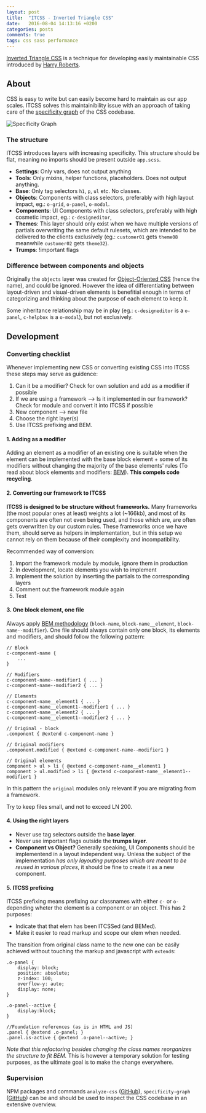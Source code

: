 ```yaml
---
layout: post
title:  "ITCSS - Inverted Triangle CSS"
date:   2016-08-04 14:13:16 +0200
categories: posts
comments: true
tags: css sass performance
---
```

[Inverted Triangle CSS](https://speakerdeck.com/dafed/managing-css-projects-with-itcss) is a technique for developing easily maintainable CSS introduced by [Harry Roberts](http://csswizardry.com/).

## About ##
CSS is easy to write but can easily become hard to maintain as our app scales. ITCSS solves this maintainibility issue with an approach of taking care of the [specificity graph](http://csswizardry.com/2014/10/the-specificity-graph/) of the CSS codebase.

![Specificity Graph](http://cdn-images-1.medium.com/max/1200/0*xGvZmx1u2K8D_ajm.png "specificity-graph")

### The structure
ITCSS introduces layers with increasing specificity. This structure should be flat, meaning no imports should be present outside `app.scss`.

 - **Settings**: Only vars, does not output anything
 - **Tools**: Only mixins, helper functions, placeholders. Does not output anything.
 - **Base**: Only tag selectors `h1`, `p`, `ul` etc. No classes.
 - **Objects**: Components with class selectors, preferably with high layout impact, eg.: `o-grid`, `o-panel`, `o-modal`.
 - **Components**: UI Components with class selectors, preferably with high cosmetic impact, eg.: `c-designeditor`, 
 - **Themes**: This layer should only exist when we have multiple versions of partials overwriting the same default rulesets, which are intended to be delivered to the clients exclusively (eg.: `customer01` gets `theme08` meanwhile `customer02` gets `theme32`).
 - **Trumps**: !important flags

### Difference between components and objects
Originally the `objects` layer was created for [Object-Oriented CSS](http://oocss.org/) (hence the name), and could be ignored. However the idea of differentiating between layout-driven and visual-driven elements is benefitial enough in terms of categorizing and thinking about the purpose of each element to keep it.

Some inheritance relationship may be in play (eg.: `c-designeditor` is a `o-panel`, `c-helpbox` is a `o-modal`), but not exclusively.

## Development ##

### Converting checklist
Whenever implementing new CSS or converting existing CSS into ITCSS these steps may serve as guidence:

 1. Can it be a modifier? Check for own solution and add as a modifier if possible
 2. If we are using a framework --> Is it implemented in our framework? Check for module and convert it into ITCSS if possible
 3. New component --> new file
 4. Choose the right layer(s)
 5. Use ITCSS prefixing and BEM.

#### 1. Adding as a modifier
Adding an element as a modifier of an existing one is suitable when the element can be implemented with the base block element + some of its modifiers without changing the majority of the base elements' rules (To read about block elements and modifiers: [BEM](https://en.bem.info/)).
**This compels code recycling**. 

#### 2. Converting our framework to ITCSS
**ITCSS is designed to be structure without frameworks.** Many frameworks (the most popular ones at least) weights a lot (~166kb), and most of its components are often not even being used, and those which are, are often gets overwritten by our custom rules. These frameworks once we have them, should serve as helpers in implementation, but in this setup we cannot rely on them because of their complexity and incompatibility.

Recommended way of conversion:

 1. Import the framework module by module, ignore them in production
 2. In development, locate elements you wish to implement
 3. Implement the solution by inserting the partials to the corresponding layers
 4. Comment out the framework module again
 5. Test

#### 3. One block element, one file
Always apply [BEM methodology](https://en.bem.info/) (`block-name`, `block-name__element`, `block-name--modifier`). One file should always contain only one block, its elements and modifiers, and should follow the following pattern:

```
// Block
c-component-name {
	...
}

// Modifiers
c-component-name--modifier1 { ... }
c-component-name--modifier2 { ... }

// Elements
c-component-name__element1 { ... }
c-component-name__element1--modifier1 { ... }
c-component-name__element2 { ... }
c-component-name__element1--modifier2 { ... }

// Original - block
.component { @extend c-component-name }

// Original modifiers
.component.modified { @extend c-component-name--modifier1 }

// Original elements
component > ul > li { @extend c-component-name__element1 }
component > ul.modified > li { @extend c-component-name__element1--modifier1 }

```

In this pattern the `original` modules only relevant if you are migrating from a framework.

Try to keep files small, and not to exceed LN 200.

#### 4. Using the right layers
 - Never use tag selectors outside the **base layer**. 
 - Never use important flags outside the **trumps layer**.
 - **Component vs Object?** Generally speaking, UI Components should be implementend in a layout independent way. Unless the subject of the implementation *has only layouting purposes which are meant to be reused in various places*, it should be fine to create it as a new component. 
 

#### 5. ITCSS prefixing
ITCSS prefixing means prefixing our classnames with either `c-` or `o-` depending wheter the element is a component or an object. This has 2 purposes:

 - Indicate that that elem has been ITCSSed (and BEMed).
 - Make it easier to read markup and scope our elem when needed.

The transition from original class name to the new one can be easily achieved without touching the markup and javascript with `extend`s:

```
.o-panel {
    display: block;
    position: absolute;
    z-index: 100;
    overflow-y: auto;
    display: none;
}

.o-panel--active {
	display:block;
}

//Foundation references (as is in HTML and JS)
.panel { @extend .o-panel; }
.panel.is-active { @extend .o-panel--active; }
```

*Note that this refactoring besides changing the class names reorganizes the structure to fit BEM.*
This is however a temporary solution for testing purposes, as the ultimate goal is to make the change everywhere.

### Supervision
NPM packages and commands `analyze-css` ([GitHub](https://github.com/macbre/analyze-css)), `specificity-graph` ([GitHub](https://github.com/pocketjoso/specificity-graph)) can be and should be used to inspect the CSS codebase in an extensive overview.
